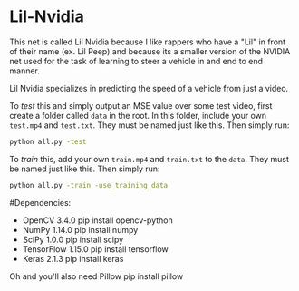 # Lil-Nvidia

This net is called Lil Nvidia because I like rappers who have a "Lil" in front of their name (ex. Lil Peep) and because its a smaller version of the NVIDIA net used for the task of learning to steer a vehicle in and end to end manner.

Lil Nvidia specializes in predicting the speed of a vehicle from just a video.

To *test* this and simply output an MSE value over some test video, first create a folder called ```data``` in the root. In this folder, include your own ```test.mp4``` and ```test.txt```. They must be named just like this. Then simply run:
```sh
python all.py -test
```

To *train* this, add your own ```train.mp4``` and ```train.txt``` to the ```data```. They must be named just like this. Then simply run:
```sh
python all.py -train -use_training_data
```


#Dependencies:
- OpenCV 3.4.0 pip install opencv-python
- NumPy 1.14.0 pip install numpy
- SciPy 1.0.0 pip install scipy
- TensorFlow 1.15.0 pip install tensorflow
- Keras 2.1.3 pip install keras

Oh and you'll also need Pillow pip install pillow

